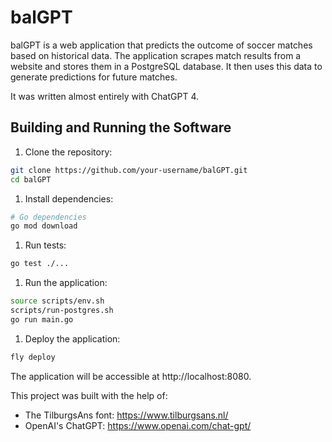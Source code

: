 # balGPT

balGPT is a web application that predicts the outcome of soccer matches based on historical data. The application scrapes match results from a website and stores them in a PostgreSQL database. It then uses this data to generate predictions for future matches.

It was written almost entirely with ChatGPT 4.

## Building and Running the Software

1. Clone the repository:

```bash
git clone https://github.com/your-username/balGPT.git
cd balGPT
```

1. Install dependencies:

```bash
# Go dependencies
go mod download
```

1. Run tests:

```bash
go test ./...
```

1. Run the application:

```bash
source scripts/env.sh
scripts/run-postgres.sh
go run main.go
```

1. Deploy the application:

```bash
fly deploy
```

The application will be accessible at http://localhost:8080.

This project was built with the help of:

- The TilburgsAns font: https://www.tilburgsans.nl/
- OpenAI's ChatGPT: https://www.openai.com/chat-gpt/
